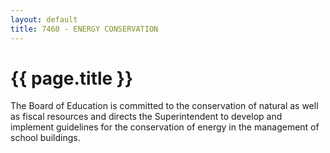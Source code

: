 ```yaml
---
layout: default
title: 7460 - ENERGY CONSERVATION
---
```


{{ page.title }}
================

The Board of Education is committed to the conservation of natural as
well as fiscal resources and directs the Superintendent to develop and
implement guidelines for the conservation of energy in the management of
school buildings.

